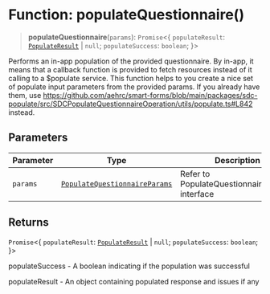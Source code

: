 # Function: populateQuestionnaire()

> **populateQuestionnaire**(`params`): `Promise`\<\{ `populateResult`: [`PopulateResult`](../interfaces/PopulateResult.md) \| `null`; `populateSuccess`: `boolean`; \}\>

Performs an in-app population of the provided questionnaire.
By in-app, it means that a callback function is provided to fetch resources instead of it calling to a $populate service.
This function helps to you create a nice set of populate input parameters from the provided params.
If you already have them, use https://github.com/aehrc/smart-forms/blob/main/packages/sdc-populate/src/SDCPopulateQuestionnaireOperation/utils/populate.ts#L842 instead.

## Parameters

| Parameter | Type | Description |
| ------ | ------ | ------ |
| `params` | [`PopulateQuestionnaireParams`](../interfaces/PopulateQuestionnaireParams.md) | Refer to PopulateQuestionnaireParams interface |

## Returns

`Promise`\<\{ `populateResult`: [`PopulateResult`](../interfaces/PopulateResult.md) \| `null`; `populateSuccess`: `boolean`; \}\>

populateSuccess - A boolean indicating if the population was successful

populateResult - An object containing populated response and issues if any
